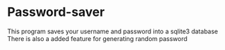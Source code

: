 # Password-saver
This program saves your username and password into a sqlite3 database
There is also a added feature for generating random password
